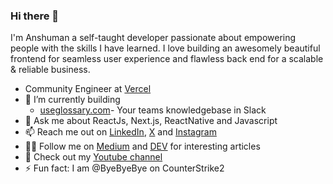### Hi there 👋

I'm Anshuman a self-taught developer passionate about empowering people with the skills I have learned. I love building an awesomely beautiful frontend for seamless user experience and flawless back end for a scalable & reliable business.

- Community Engineer at [Vercel](https://vercel.community)
- 🌱 I’m currently building 
  - [useglossary.com](https://useglossary.com)- Your teams knowledgebase in Slack
- 💬 Ask me about ReactJs, Next.js, ReactNative and Javascript
- 📫 Reach me out on [LinkedIn](https://www.linkedin.com/in/itsanshuman/), [X](https://x.com/sun_anshuman) and [Instagram](https://instagram.com/sun_anshuman)
- ✍🏽 Follow me on [Medium](https://anshuman-bhardwaj.medium.com) and [DEV](https://dev.to/anshuman_bhardwaj) for interesting articles
- 💟 Check out my [Youtube channel](https://www.youtube.com/c/AnshumanBhardwajTechEd)
- ⚡ Fun fact: I am @ByeByeBye on CounterStrike2
